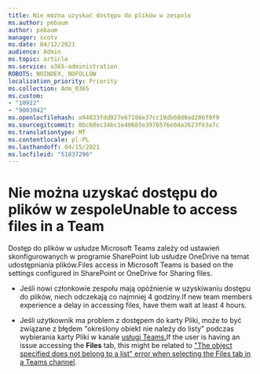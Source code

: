 ```yaml
---
title: Nie można uzyskać dostępu do plików w zespole
ms.author: pebaum
author: pebaum
manager: scotv
ms.date: 04/12/2021
audience: Admin
ms.topic: article
ms.service: o365-administration
ROBOTS: NOINDEX, NOFOLLOW
localization_priority: Priority
ms.collection: Adm_O365
ms.custom:
- "10922"
- "9003042"
ms.openlocfilehash: a94833fdd027e67186e37cc19db60d0ad286f9f9
ms.sourcegitcommit: 8bc60ec34bc1e40685e3976576e04a2623f63a7c
ms.translationtype: MT
ms.contentlocale: pl-PL
ms.lasthandoff: 04/15/2021
ms.locfileid: "51837296"
---
```

# <a name="unable-to-access-files-in-a-team"></a><span data-ttu-id="2b01b-102">Nie można uzyskać dostępu do plików w zespole</span><span class="sxs-lookup"><span data-stu-id="2b01b-102">Unable to access files in a Team</span></span>

<span data-ttu-id="2b01b-103">Dostęp do plików w usłudze Microsoft Teams zależy od ustawień skonfigurowanych w programie SharePoint lub usłudze OneDrive na temat udostępniania plików.</span><span class="sxs-lookup"><span data-stu-id="2b01b-103">Files access in Microsoft Teams is based on the settings configured in SharePoint or OneDrive for Sharing files.</span></span>

- <span data-ttu-id="2b01b-104">Jeśli nowi członkowie zespołu mają opóźnienie w uzyskiwaniu dostępu do plików, niech odczekają co najmniej 4 godziny.</span><span class="sxs-lookup"><span data-stu-id="2b01b-104">If new team members experience a delay in accessing files, have them wait at least 4 hours.</span></span>

- <span data-ttu-id="2b01b-105">Jeśli użytkownik ma problem z  dostępem do karty Pliki, może to być związane z błędem "określony obiekt nie należy do listy" podczas wybierania karty Pliki w kanale [usługi Teams.](https://docs.microsoft.com/microsoftteams/troubleshoot/files/object-specified-not-belong-to-list)</span><span class="sxs-lookup"><span data-stu-id="2b01b-105">If the user is having an issue accessing the **Files** tab, this might be related to ["The object specified does not belong to a list" error when selecting the Files tab in a Teams channel](https://docs.microsoft.com/microsoftteams/troubleshoot/files/object-specified-not-belong-to-list).</span></span>
